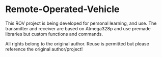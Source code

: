 # Remote-Operated-Vehicle

This ROV project is being developed for personal learning, and use. The transmitter and receiver are based on Atmega328p and use premade libraries but custom functions and commands.

All rights belong to the original author. Reuse is permitted but please reference the original author/project!
